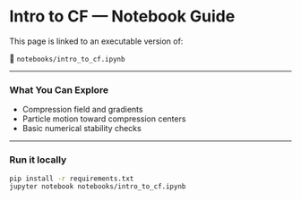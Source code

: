 # Intro to CF — Notebook Guide

This page is linked to an executable version of:

📓 `notebooks/intro_to_cf.ipynb`

---

### What You Can Explore

- Compression field and gradients
- Particle motion toward compression centers
- Basic numerical stability checks

---

### Run it locally

```bash
pip install -r requirements.txt
jupyter notebook notebooks/intro_to_cf.ipynb
